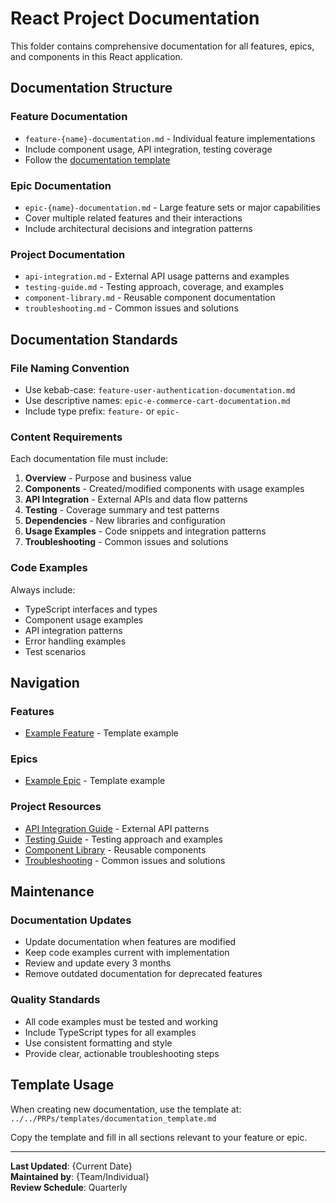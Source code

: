 # React Project Documentation

This folder contains comprehensive documentation for all features, epics, and components in this React application.

## Documentation Structure

### Feature Documentation
- `feature-{name}-documentation.md` - Individual feature implementations
- Include component usage, API integration, testing coverage
- Follow the [documentation template](../../PRPs/templates/documentation_template.md)

### Epic Documentation  
- `epic-{name}-documentation.md` - Large feature sets or major capabilities
- Cover multiple related features and their interactions
- Include architectural decisions and integration patterns

### Project Documentation
- `api-integration.md` - External API usage patterns and examples
- `testing-guide.md` - Testing approach, coverage, and examples
- `component-library.md` - Reusable component documentation
- `troubleshooting.md` - Common issues and solutions

## Documentation Standards

### File Naming Convention
- Use kebab-case: `feature-user-authentication-documentation.md`
- Use descriptive names: `epic-e-commerce-cart-documentation.md`
- Include type prefix: `feature-` or `epic-`

### Content Requirements
Each documentation file must include:

1. **Overview** - Purpose and business value
2. **Components** - Created/modified components with usage examples
3. **API Integration** - External APIs and data flow patterns
4. **Testing** - Coverage summary and test patterns
5. **Dependencies** - New libraries and configuration
6. **Usage Examples** - Code snippets and integration patterns
7. **Troubleshooting** - Common issues and solutions

### Code Examples
Always include:
- TypeScript interfaces and types
- Component usage examples
- API integration patterns
- Error handling examples
- Test scenarios

## Navigation

### Features
<!-- Add links to feature documentation as they are created -->
- [Example Feature](./feature-example-documentation.md) - Template example

### Epics
<!-- Add links to epic documentation as they are created -->
- [Example Epic](./epic-example-documentation.md) - Template example

### Project Resources
- [API Integration Guide](./api-integration.md) - External API patterns
- [Testing Guide](./testing-guide.md) - Testing approach and examples
- [Component Library](./component-library.md) - Reusable components
- [Troubleshooting](./troubleshooting.md) - Common issues and solutions

## Maintenance

### Documentation Updates
- Update documentation when features are modified
- Keep code examples current with implementation
- Review and update every 3 months
- Remove outdated documentation for deprecated features

### Quality Standards
- All code examples must be tested and working
- Include TypeScript types for all examples
- Use consistent formatting and style
- Provide clear, actionable troubleshooting steps

## Template Usage

When creating new documentation, use the template at:
`../../PRPs/templates/documentation_template.md`

Copy the template and fill in all sections relevant to your feature or epic.

---

**Last Updated**: {Current Date}  
**Maintained by**: {Team/Individual}  
**Review Schedule**: Quarterly
